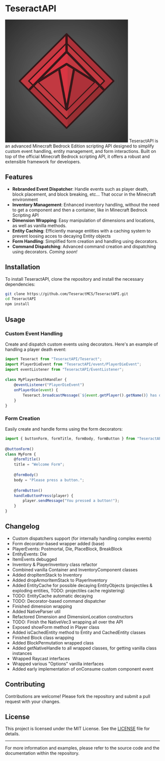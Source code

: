 
# TeseractAPI
<img src="pack_icon.png" width="400px" />
TeseractAPI is an advanced Minecraft Bedrock Edition scripting API designed to simplify custom event handling, entity management, and form interactions. Built on top of the official Minecraft Bedrock scripting API, it offers a robust and extensible framework for developers.

## Features

<!-- - **Custom Event Dispatchers**: Seamlessly manage custom events with decorator-based dispatchers. -->

-   **Rebranded Event Dispatcher**: Handle events such as player death, block placement, and block breaking, etc... That occur in the Minecraft environment
-   **Inventory Management**: Enhanced inventory handling, without the need to get a component and then a container, like in Minecraft Bedrock Scripting API
-   **Dimension Wrapping**: Easy manipulation of dimensions and locations, as well as vanilla methods.
-   **Entity Caching**: Efficiently manage entities with a caching system to prevent loosing acces to decaying Entity objects
-   **Form Handling**: Simplified form creation and handling using decorators.
-   **Command Dispatching**: Advanced command creation and dispatching using decorators. _Coming soon!_

## Installation

To install TeseractAPI, clone the repository and install the necessary dependencies:

```sh
git clone https://github.com/TeseractMCS/TeseractAPI.git
cd TeseractAPI
npm install
```

## Usage

### Custom Event Handling

Create and dispatch custom events using decorators. Here's an example of handling a player death event:

```typescript
import Teseract from "TeseractAPI/Teseract";
import PlayerDieEvent from "TeseractAPI/event/PlayerDieEvent";
import eventListener from "TeseractAPI/EventListener";

class MyPlayerDeathHandler {
    @eventListener("PlayerDieEvent")
    onPlayerDie(event) {
        Teseract.broadcastMessage(`${event.getPlayer().getName()} has died!`);
    }
}
```

### Form Creation

Easily create and handle forms using the form decorators:

```typescript
import { buttonForm, formTitle, formBody, formButton } from "TeseractAPI/forms/Forms";

@buttonForm()
class MyForm {
    @formTitle()
    title = "Welcome Form";

    @formBody()
    body = "Please press a button.";

    @formButton()
    handleButtonPress(player) {
        player.sendMessage("You pressed a button!");
    }
}
```

<!-- ### Inventory Management

Manage player inventories and containers with extended methods:

```typescript

``` -->

## Changelog

-   Custom dispatchers support (for internally handling complex events)
-   Form decorator-based wrapper added (base)
-   PlayerEvents: Postmortal, Die, PlaceBlock, BreakBlock
-   EntityEvents: Die
-   ItemEvents debugged
-   Inventory & PlayerInventory class refactor
-   Combined vanilla Container and InventoryComponent classes
-   Added dropItemStack to Inventory
-   Added dropArmorItemStack to PlayerInventory
-   Added EntityCache for possible decaying EntityObjects (projectiles & exploding entities, TODO: projectiles cache registering)
-   TODO: EntityCache automatic decaying
-   TODO: Decorator-based command dispatcher
-   Finished dimension wrapping
-   Added NativeParser util
-   Refactored Dimension and DimensionLocation constructors
-   TODO: Finish the NativeVec3 wrapping all over the API
-   Exposed showForm method in Player class
-   Added isCachedEntity method to Entity and CachedEntity classes
-   Finished Block class wrapping
-   Added BlockPermutation wrapped class
-   Added getNativeHandle to all wrapped classes, for getting vanilla class instances
-   Wrapped Raycast interfaces
-   Wrapped various "Options" vanilla interfaces
-   Added early implementation of onConsume custom component event

## Contributing

Contributions are welcome! Please fork the repository and submit a pull request with your changes.

## License

This project is licensed under the MIT License. See the [LICENSE](LICENSE) file for details.

---

For more information and examples, please refer to the source code and the documentation within the repository.

